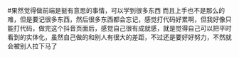 #果然觉得做前端是挺有意思的事情，可以学到很多东西
而且上手也不是那么的难，但是要记很多东西，然后很多东西都会忘记，感觉打代码好累啊，但我好像只能打代码，做完这个抖音页面后，感觉自己很有成就感，就是觉得自己可以把平时看到的实体化，虽然自己做的和别人有很大的差距，不过还是要好好努力，不然就会被别人拉下马了